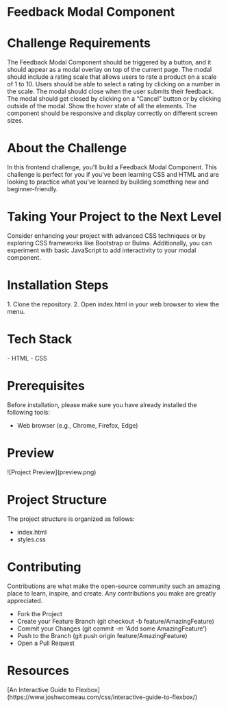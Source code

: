<h1>Feedback Modal Component</h1>

<h1>Challenge Requirements</h1>
The Feedback Modal Component should be triggered by a button, and it should appear as a modal overlay on top of the current page. The modal should include a rating scale that allows users to rate a product on a scale of 1 to 10. Users should be able to select a rating by clicking on a number in the scale. The modal should close when the user submits their feedback. The modal should get closed by clicking on a “Cancel” button or by clicking outside of the modal. Show the hover state of all the elements. The component should be responsive and display correctly on different screen sizes.

<h1>About the Challenge</h1>
In this frontend challenge, you'll build a Feedback Modal Component. This challenge is perfect for you if you've been learning CSS and HTML and are looking to practice what you've learned by building something new and beginner-friendly.

<h1>Taking Your Project to the Next Level</h1>
Consider enhancing your project with advanced CSS techniques or by exploring CSS frameworks like Bootstrap or Bulma. Additionally, you can experiment with basic JavaScript to add interactivity to your modal component.

<h1>Installation Steps</h1>
1. Clone the repository.
2. Open index.html in your web browser to view the menu.

<h1>Tech Stack</h1>
- HTML
- CSS

<h1>Prerequisites</h1>
Before installation, please make sure you have already installed the following tools:

- Web browser (e.g., Chrome, Firefox, Edge)

<h1>Preview</h1>
![Project Preview](preview.png)

<h1>Project Structure</h1>
The project structure is organized as follows:

- index.html
- styles.css

<h1>Contributing</h1>
Contributions are what make the open-source community such an amazing place to learn, inspire, and create. Any contributions you make are greatly appreciated.

- Fork the Project
- Create your Feature Branch (git checkout -b feature/AmazingFeature)
- Commit your Changes (git commit -m 'Add some AmazingFeature')
- Push to the Branch (git push origin feature/AmazingFeature)
- Open a Pull Request

<h1>Resources</h1>
[An Interactive Guide to Flexbox](https://www.joshwcomeau.com/css/interactive-guide-to-flexbox/)
